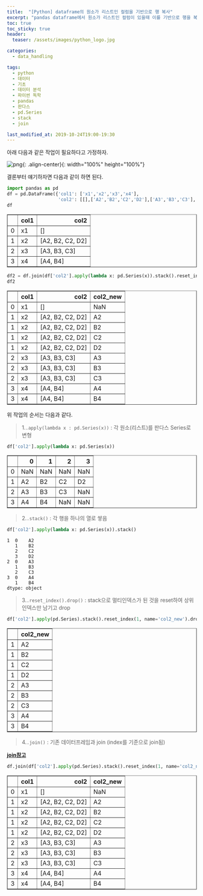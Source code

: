 ```yaml
---
title:  "[Python] dataframe의 원소가 리스트인 컬럼을 기반으로 행 복사"
excerpt: "pandas dataframe에서 원소가 리스트인 컬럼이 있을때 이를 기반으로 행을 복사"
toc: true
toc_sticky: true
header:
  teaser: /assets/images/python_logo.jpg

categories:
  - data_handling

tags:
  - python
  - 데이터
  - 기초
  - 데이터 분석
  - 파이썬 독학
  - pandas
  - 판다스
  - pd.Series
  - stack
  - join

last_modified_at: 2019-10-24T19:00-19:30
---
```


아래 다음과 같은 작업이 필요하다고 가정하자.  

![png](/assets/images/memo/memo_12.png){: .align-center}{: width="100%" height="100%"}  


결론부터 얘기하자면 다음과 같이 하면 된다.  



```python
import pandas as pd
df = pd.DataFrame({'col1': ['x1','x2','x3','x4'],
                   'col2': [[],['A2','B2','C2','D2'],['A3','B3','C3'], ['A4','B4']]})
df
```




<div>
<style scoped>
    .dataframe tbody tr th:only-of-type {
        vertical-align: middle;
    }

    .dataframe tbody tr th {
        vertical-align: top;
    }

    .dataframe thead th {
        text-align: right;
    }
</style>
<table border="1" class="dataframe">
  <thead>
    <tr style="text-align: right;">
      <th></th>
      <th>col1</th>
      <th>col2</th>
    </tr>
  </thead>
  <tbody>
    <tr>
      <td>0</td>
      <td>x1</td>
      <td>[]</td>
    </tr>
    <tr>
      <td>1</td>
      <td>x2</td>
      <td>[A2, B2, C2, D2]</td>
    </tr>
    <tr>
      <td>2</td>
      <td>x3</td>
      <td>[A3, B3, C3]</td>
    </tr>
    <tr>
      <td>3</td>
      <td>x4</td>
      <td>[A4, B4]</td>
    </tr>
  </tbody>
</table>
</div>




```python
df2 = df.join(df['col2'].apply(lambda x: pd.Series(x)).stack().reset_index(1,name='col2_new').drop('level_1', axis=1))
df2
```




<div>
<style scoped>
    .dataframe tbody tr th:only-of-type {
        vertical-align: middle;
    }

    .dataframe tbody tr th {
        vertical-align: top;
    }

    .dataframe thead th {
        text-align: right;
    }
</style>
<table border="1" class="dataframe">
  <thead>
    <tr style="text-align: right;">
      <th></th>
      <th>col1</th>
      <th>col2</th>
      <th>col2_new</th>
    </tr>
  </thead>
  <tbody>
    <tr>
      <td>0</td>
      <td>x1</td>
      <td>[]</td>
      <td>NaN</td>
    </tr>
    <tr>
      <td>1</td>
      <td>x2</td>
      <td>[A2, B2, C2, D2]</td>
      <td>A2</td>
    </tr>
    <tr>
      <td>1</td>
      <td>x2</td>
      <td>[A2, B2, C2, D2]</td>
      <td>B2</td>
    </tr>
    <tr>
      <td>1</td>
      <td>x2</td>
      <td>[A2, B2, C2, D2]</td>
      <td>C2</td>
    </tr>
    <tr>
      <td>1</td>
      <td>x2</td>
      <td>[A2, B2, C2, D2]</td>
      <td>D2</td>
    </tr>
    <tr>
      <td>2</td>
      <td>x3</td>
      <td>[A3, B3, C3]</td>
      <td>A3</td>
    </tr>
    <tr>
      <td>2</td>
      <td>x3</td>
      <td>[A3, B3, C3]</td>
      <td>B3</td>
    </tr>
    <tr>
      <td>2</td>
      <td>x3</td>
      <td>[A3, B3, C3]</td>
      <td>C3</td>
    </tr>
    <tr>
      <td>3</td>
      <td>x4</td>
      <td>[A4, B4]</td>
      <td>A4</td>
    </tr>
    <tr>
      <td>3</td>
      <td>x4</td>
      <td>[A4, B4]</td>
      <td>B4</td>
    </tr>
  </tbody>
</table>
</div>





위 작업의 순서는 다음과 같다.  


> 1.`.apply(lambda x : pd.Series(x))` : 각 원소(리스트)를 판다스 Series로 변형  



```python
df['col2'].apply(lambda x: pd.Series(x))
```




<div>
<style scoped>
    .dataframe tbody tr th:only-of-type {
        vertical-align: middle;
    }

    .dataframe tbody tr th {
        vertical-align: top;
    }

    .dataframe thead th {
        text-align: right;
    }
</style>
<table border="1" class="dataframe">
  <thead>
    <tr style="text-align: right;">
      <th></th>
      <th>0</th>
      <th>1</th>
      <th>2</th>
      <th>3</th>
    </tr>
  </thead>
  <tbody>
    <tr>
      <td>0</td>
      <td>NaN</td>
      <td>NaN</td>
      <td>NaN</td>
      <td>NaN</td>
    </tr>
    <tr>
      <td>1</td>
      <td>A2</td>
      <td>B2</td>
      <td>C2</td>
      <td>D2</td>
    </tr>
    <tr>
      <td>2</td>
      <td>A3</td>
      <td>B3</td>
      <td>C3</td>
      <td>NaN</td>
    </tr>
    <tr>
      <td>3</td>
      <td>A4</td>
      <td>B4</td>
      <td>NaN</td>
      <td>NaN</td>
    </tr>
  </tbody>
</table>
</div>



> 2.`.stack()` : 각 행을 하나의 열로 쌓음  

```python
df['col2'].apply(lambda x: pd.Series(x)).stack()
```

    1  0    A2
       1    B2
       2    C2
       3    D2
    2  0    A3
       1    B3
       2    C3
    3  0    A4
       1    B4
    dtype: object


> 3.`.reset_index().drop()` : stack으로 멀티인덱스가 된 것을 reset하여 상위 인덱스만 남기고 drop  

```python
df['col2'].apply(pd.Series).stack().reset_index(1, name='col2_new').drop('level_1', axis=1)
```




<div>
<style scoped>
    .dataframe tbody tr th:only-of-type {
        vertical-align: middle;
    }

    .dataframe tbody tr th {
        vertical-align: top;
    }

    .dataframe thead th {
        text-align: right;
    }
</style>
<table border="1" class="dataframe">
  <thead>
    <tr style="text-align: right;">
      <th></th>
      <th>col2_new</th>
    </tr>
  </thead>
  <tbody>
    <tr>
      <td>1</td>
      <td>A2</td>
    </tr>
    <tr>
      <td>1</td>
      <td>B2</td>
    </tr>
    <tr>
      <td>1</td>
      <td>C2</td>
    </tr>
    <tr>
      <td>1</td>
      <td>D2</td>
    </tr>
    <tr>
      <td>2</td>
      <td>A3</td>
    </tr>
    <tr>
      <td>2</td>
      <td>B3</td>
    </tr>
    <tr>
      <td>2</td>
      <td>C3</td>
    </tr>
    <tr>
      <td>3</td>
      <td>A4</td>
    </tr>
    <tr>
      <td>3</td>
      <td>B4</td>
    </tr>
  </tbody>
</table>
</div>


> 4.`.join()` : 기존 데이터프레임과 join (index를 기준으로 join됨)  

[**join참고**](https://yganalyst.github.io/data_handling/Pd_12/#3-%EB%8D%B0%EC%9D%B4%ED%84%B0%ED%94%84%EB%A0%88%EC%9E%84-%EA%B2%B0%ED%95%A9--join)

```python
df.join(df['col2'].apply(pd.Series).stack().reset_index(1, name='col2_new').drop('level_1', axis=1))
```




<div>
<style scoped>
    .dataframe tbody tr th:only-of-type {
        vertical-align: middle;
    }

    .dataframe tbody tr th {
        vertical-align: top;
    }

    .dataframe thead th {
        text-align: right;
    }
</style>
<table border="1" class="dataframe">
  <thead>
    <tr style="text-align: right;">
      <th></th>
      <th>col1</th>
      <th>col2</th>
      <th>col2_new</th>
    </tr>
  </thead>
  <tbody>
    <tr>
      <td>0</td>
      <td>x1</td>
      <td>[]</td>
      <td>NaN</td>
    </tr>
    <tr>
      <td>1</td>
      <td>x2</td>
      <td>[A2, B2, C2, D2]</td>
      <td>A2</td>
    </tr>
    <tr>
      <td>1</td>
      <td>x2</td>
      <td>[A2, B2, C2, D2]</td>
      <td>B2</td>
    </tr>
    <tr>
      <td>1</td>
      <td>x2</td>
      <td>[A2, B2, C2, D2]</td>
      <td>C2</td>
    </tr>
    <tr>
      <td>1</td>
      <td>x2</td>
      <td>[A2, B2, C2, D2]</td>
      <td>D2</td>
    </tr>
    <tr>
      <td>2</td>
      <td>x3</td>
      <td>[A3, B3, C3]</td>
      <td>A3</td>
    </tr>
    <tr>
      <td>2</td>
      <td>x3</td>
      <td>[A3, B3, C3]</td>
      <td>B3</td>
    </tr>
    <tr>
      <td>2</td>
      <td>x3</td>
      <td>[A3, B3, C3]</td>
      <td>C3</td>
    </tr>
    <tr>
      <td>3</td>
      <td>x4</td>
      <td>[A4, B4]</td>
      <td>A4</td>
    </tr>
    <tr>
      <td>3</td>
      <td>x4</td>
      <td>[A4, B4]</td>
      <td>B4</td>
    </tr>
  </tbody>
</table>
</div>



